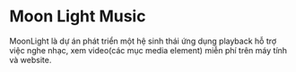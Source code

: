 # Moon Light Music


 MoonLight là dự án phát triển một hệ sinh thái ứng dụng playback hỗ trợ việc nghe nhạc, xem video(các mục media element) miễn phí trên máy tính và website.
